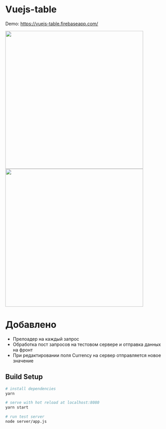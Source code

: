 # Vuejs-table

Demo: https://vuejs-table.firebaseapp.com/

<img src="https://user-images.githubusercontent.com/27053664/44296565-1b4e2600-a2ca-11e8-883c-6d89322c91f9.png" width="430" height="auto" /> <img src="https://user-images.githubusercontent.com/27053664/44296599-b8a95a00-a2ca-11e8-95ef-d64f247efcbd.png" width="430" height="auto" />

<h1>Добавлено</h1>
<ul>
  <li>Прелоадер на каждый запрос</li>
  <li>Обработка пост запросов на тестовом сервере и отправка данных на фронт</li>
  <li>При редактировании поля Currency на сервер отправляется новое значение</li>
</ul>

## Build Setup

``` bash
# install dependencies
yarn

# serve with hot reload at localhost:8080
yarn start

# run test server
node server/app.js
```
